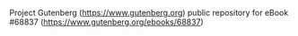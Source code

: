 Project Gutenberg (https://www.gutenberg.org) public repository for eBook #68837 (https://www.gutenberg.org/ebooks/68837)
